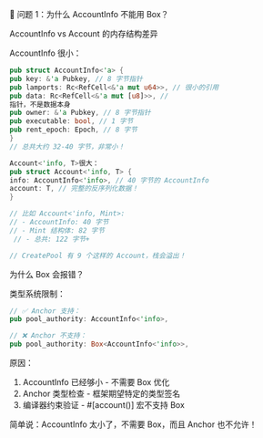 🤔 问题 1：为什么 AccountInfo 不能用 Box？

AccountInfo vs Account 的内存结构差异

AccountInfo 很小：

```rust
pub struct AccountInfo<'a> {
pub key: &'a Pubkey, // 8 字节指针
pub lamports: Rc<RefCell<&'a mut u64>>, // 很小的引用
pub data: Rc<RefCell<&'a mut [u8]>>, //
指针，不是数据本身
pub owner: &'a Pubkey, // 8 字节指针
pub executable: bool, // 1 字节
pub rent_epoch: Epoch, // 8 字节
}
// 总共大约 32-40 字节，非常小！

Account<'info, T>很大：
pub struct Account<'info, T> {
info: AccountInfo<'info>, // 40 字节的 AccountInfo
account: T, // 完整的反序列化数据！
}

// 比如 Account<'info, Mint>:
// - AccountInfo: 40 字节
// - Mint 结构体: 82 字节
 // - 总共: 122 字节+

// CreatePool 有 9 个这样的 Account，栈会溢出！
```

为什么 Box 会报错？

类型系统限制：

```rust
// ✅ Anchor 支持：
pub pool_authority: AccountInfo<'info>,

// ❌ Anchor 不支持：
pub pool_authority: Box<AccountInfo<'info>>,
```

原因：

1. AccountInfo 已经够小 - 不需要 Box 优化
2. Anchor 类型检查 - 框架期望特定的类型签名
3. 编译器约束验证 - #[account()] 宏不支持 Box<AccountInfo>

简单说：AccountInfo 太小了，不需要 Box，而且 Anchor 也不允许！
